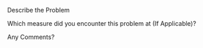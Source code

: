 Describe the Problem


Which measure did you encounter this problem at (If Applicable)?


Any Comments?


